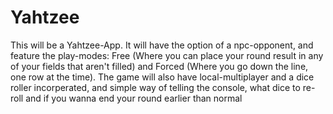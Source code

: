 # Yahtzee
This will be a Yahtzee-App. It will have the option of a npc-opponent, and feature the play-modes: Free (Where you can place your round result in any of your fields that aren't filled) and Forced (Where you go down the line, one row at the time). The game will also have local-multiplayer and a dice roller incorperated, and simple way of telling the console, what dice to re-roll and if you wanna end your round earlier than normal 
